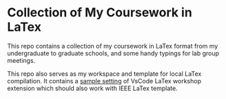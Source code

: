 # Collection of My Coursework in LaTex

This repo contains a collection of my coursework in LaTex format from my undergraduate to graduate schools, and some handy typings for lab group meetings.

This repo also serves as my workspace and template for local LaTex compilation. It contains a [sample setting](latex_workshop_extension_settings.json) of VsCode LaTex workshop extension which should also work with IEEE LaTex template.
